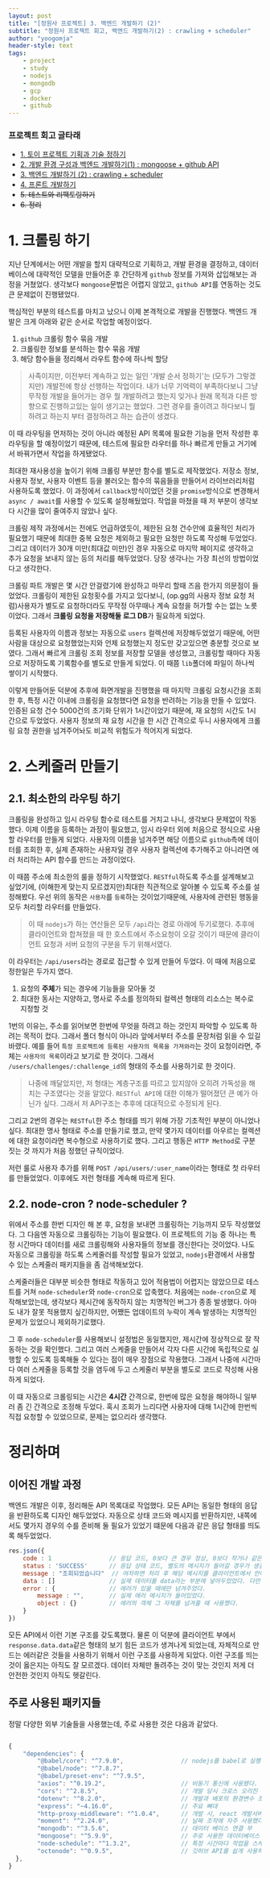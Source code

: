 ```yaml
---
layout: post
title: "[정원사 프로젝트] 3. 백엔드 개발하기 (2)"
subtitle: "정원사 프로젝트 회고, 백엔드 개발하기(2) : crawling + scheduler"
author: "yoogomja"
header-style: text
tags:
    - project
    - study
    - nodejs
    - mongodb
    - gcp
    - docker
    - github
---
```


### 프로젝트 회고 글타래 

- [1. 토이 프로젝트 기획과 기술 정하기](https://yoogomja.github.io/2020/06/19/git-farm-project-1/)
- [2. 개발 환경 구성과 백엔드 개발하기(1) : mongoose + github API](https://yoogomja.github.io/2020/06/20/git-farm-project-2/)
- [3. 백엔드 개발하기 (2) : crawling + scheduler](https://yoogomja.github.io/2020/06/20/git-farm-project-3/)
- [4. 프론트 개발하기](https://yoogomja.github.io/2020/06/21/git-farm-project-4/)
- ~~5. 테스트와 리팩토링하기~~
- ~~6. 정리~~

# 1. 크롤링 하기

지난 단계에서는 어떤 개발을 할지 대략적으로 기획하고, 개발 환경을 결정하고, 데이터베이스에 대략적인 모델을 만들어준 후 간단하게 `github` 정보를 가져와 삽입해보는 과정을 거쳤었다. 생각보다 `mongoose`문법은 어렵지 않았고, `github API`를 연동하는 것도 큰 문제없이 진행됐었다. 

핵심적인 부분의 테스트를 마치고 났으니 이제 본격적으로 개발을 진행했다. 백엔드 개발은 크게 아래와 같은 순서로 작업할 예정이었다. 

1. `github` 크롤링 함수 묶음 개발
2. 크롤링한 정보를 분석하는 함수 묶음 개발 
3. 해당 함수들을 정리해서 라우트 함수에 하나씩 할당 

> 사족이지만, 이전부터 계속하고 있는 일인 '개발 순서 정하기'는 (모두가 그렇겠지만) 개발전에 항상 선행하는 작업이다. 내가 너무 기억력이 부족하다보니 그냥 무작정 개발을 들어가는 경우 뭘 개발하려고 했는지 잊거나 원래 목적과 다른 방향으로 진행하고있는 일이 생기고는 했었다. 그런 경우를 줄이려고 하다보니 뭘하려고 하는지 부터 결정하려고 하는 습관이 생겼다. 

이 때 라우팅을 먼저하는 것이 아니라 예정된 API 목록에 필요한 기능을 먼저 작성한 후 라우팅을 할 예정이었기 때문에, 테스트에 필요한 라우터를 하나 빠르게 만들고 거기에서 바꿔가면서 작업을 하게됐었다. 

최대한 재사용성을 높이기 위해 크롤링 부분만 함수를 별도로 제작했었다. 저장소 정보, 사용자 정보, 사용자 이벤트 등을 불러오는 함수의 묶음들을 만들어서 라이브러리처럼 사용하도록 했었다. 이 과정에서 `callback`방식이었던 것을 `promise`방식으로 변경해서 `async / await`를 사용할 수 있도록 설정해뒀었다. 작업을 마쳤을 때 저 부분이 생각보다 시간을 많이 줄여주지 않았나 싶다. 

크롤링 제작 과정에서는 전에도 언급하였듯이, 제한된 요청 건수안에 효율적인 처리가 필요했기 때문에 최대한 중복 요청은 제외하고 필요한 요청만 하도록 작성해 두었었다. 그리고 데이터가 30개 미만(최대값 미만)인 경우 자동으로 마지막 페이지로 생각하고 추가 요청을 보내지 않는 등의 처리를 해두었었다. 당장 생각나는 가장 최선의 방법이었다고 생각한다. 

크롤링 파트 개발은 몇 시간 안걸렸기에 완성하고 마무리 할때 즈음 한가지 의문점이 들었었다. 크롤링이 제한된 요청횟수를 가지고 있다보니, (op.gg의 사용자 정보 요청 처럼)사용자가 별도로 요청하더라도 무작정 아무때나 계속 요청을 허가할 수는 없는 노릇이었다. 그래서 **크롤링 요청을 저장해둘 로그 DB**가 필요하게 되었다. 

등록된 사용자의 이름과 정보는 자동으로 `users` 컬렉션에 저장해두었었기 때문에, 어떤 사람을 대상으로 요청했었는지와 언제 요청했는지 정도만 갖고있으면 충분할 것으로 보였다. 그래서 빠르게 크롤링 조회 정보를 저장할 모델을 생성했고, 크롤링할 때마다 자동으로 저장하도록 기록함수를 별도로 만들게 되었다. 이 때쯤 `lib`폴더에 파일이 하나씩 쌓이기 시작했다. 

이렇게 만들어둔 덕분에 추후에 화면개발을 진행했을 때 마지막 크롤링 요청시간을 조회한 후, 특정 시간 이내에 크롤링을 요청했다면 요청을 반려하는 기능을 만들 수 있었다. 인증된 요청 건수 5000건의 초기화 단위가 1시간이었기 때문에, 재 요청의 시간도 1시간으로 두었었다. 사용자 정보의 재 요청 시간을 한 시간 간격으로 두니 사용자에게 크롤링 요청 권한을 넘겨주어놔도 비교적 위험도가 적어지게 되었다. 

# 2. 스케줄러 만들기 

## 2.1. 최소한의 라우팅 하기

크롤링을 완성하고 임시 라우팅 함수로 테스트를 거치고 나니, 생각보다 문제없이 작동했다. 이제 이름을 등록하는 과정이 필요했고, 임시 라우터 외에 처음으로 정식으로 사용할 라우터를 만들게 되었다. 사용자의 이름을 넘겨주면 해당 이름으로 `github`측에 데이터를 조회한 후, 실제 존재하는 사용자일 경우 사용자 컬렉션에 추가해주고 아니라면 에러 처리하는 API 함수를 만드는 과정이었다. 

이 때쯤 주소에 최소한의 룰을 정하기 시작했었다. `RESTful`하도록 주소를 설계해보고 싶었기에, (이해한게 맞는지 모르겠지만)최대한 직관적으로 알아볼 수 있도록 주소를 설정해봤다. 우선 위의 동작은 `사용자`를 `등록`하는 것이었기때문에, 사용자에 관련된 행동을 모두 처리할 라우터를 만들었다. 

> 이 때 `nodejs`가 하는 연산들은 모두 `/api`라는 경로 아래에 두기로했다. 추후에 클라이언트와 합쳐졌을 때 한 호스트에서 주소요청이 오갈 것이기 때문에 클라이언트 요청과 서버 요청의 구분을 두기 위해서였다. 

이 라우터는 `/api/users`라는 경로로 접근할 수 있게 만들어 두었다. 이 때에 처음으로 정한일은 두가지 였다. 

1. 요청의 **주체**가 되는 경우에 기능들을 모아둘 것 
2. 최대한 동사는 지양하고, 명사로 주소를 정의하되 컬렉션 형태의 리소스는 복수로 지정할 것 

1번의 이유는, 주소를 읽어보면 한번에 무엇을 하려고 하는 것인지 파악할 수 있도록 하려는 목적이 컸다. 그래서 폴더 형식이 아니라 앞에서부터 주소를 문장처럼 읽을 수 있길 바랬다. 예를 들어 `특정 프로젝트에 등록된 사용자의 목록을 가져와라`는 것이 요청이라면, 주체는 `사용자의 목록`이라고 보기로 한 것이다. 그래서 `/users/challenges/:challenge_id`의 형태의 주소를 사용하기로 한 것이다. 

> 나중에 깨달았지만, 저 형태는 계층구조를 따르고 있지않아 오히려 가독성을 해치는 구조였다는 것을 알았다. `RESTful API`에 대한 이해가 떨어졌던 큰 예가 아닌가 싶다. 그래서 저 API구조는 추후에 대대적으로 수정되게 된다. 

그리고 2번의 경우는 `RESTful`한 주소 형태를 띄기 위해 가장 기초적인 부분이 아니었나싶다. 최대한 명사 형태로 주소를 만들기로 했고, 만약 몇가지 데이터를 아우르는 컬렉션에 대한 요청이라면 복수형으로 사용하기로 했다. 그리고 행동은 `HTTP Method`로 구분짓는 것 까지가 처음 정했던 규칙이었다. 

저런 룰로 사용자 추가를 위해 `POST /api/users/:user_name`이라는 형태로 첫 라우터를 만들었었다. 이후에도 저런 형태를 계속해 따르게 된다. 

## 2.2. node-cron ? node-scheduler ? 

위에서 주소를 한번 디자인 해 본 후, 요청을 보내면 크롤링하는 기능까지 모두 작성했었다. 그 다음엔 자동으로 크롤링하는 기능이 필요했다. 이 프로젝트의 기능 중 하나는 특정 시간마다 데이터를 새로 크롤링해와 사용자들의 정보를 갱신한다는 것이었다. 나도 자동으로 크롤링을 하도록 스케줄러를 작성할 필요가 있었고, `nodejs`환경에서 사용할 수 있는 스케줄러 패키지들을 좀 검색해보았다.

스케줄러들은 대부분 비슷한 형태로 작동하고 있어 적용법이 어렵지는 않았으므로 테스트를 거쳐 `node-scheduler`와 `node-cron`으로 압축했다. 처음에는 `node-cron`으로 제작해보았는데, 생각보다 제시간에 동작하지 않는 치명적인 버그가 종종 발생했다. 아마도 내가 잘못 적용했지 싶긴하지만, 어쨌든 업데이트의 누락이 계속 발생하는 치명적인 문제가 있었으니 제외하기로했다. 

그 후 `node-scheduler`를 사용해보니 설정법은 동일했지만, 제시간에 정상적으로 잘 작동하는 것을 확인했다. 그리고 여러 스케줄을 만들어서 각자 다른 시간에 독립적으로 실행할 수 있도록 등록해둘 수 있다는 점이 매우 장점으로 작용했다. 그래서 나중에 시간마다 여러 스케줄을 등록할 것을 염두에 두고 스케줄러 부분을 별도로 코드로 작성해 사용하게 되었다. 

이 떄 자동으로 크롤링되는 시간은 **4시간** 간격으로, 한번에 많은 요청을 해야하니 일부러 좀 긴 간격으로 조정해 두었다. 혹시 조회가 느리다면 사용자에 대해 1시간에 한번씩 직접 요청할 수 있었으므로, 문제는 없으리라 생각했다. 

# 정리하며

## 이어진 개발 과정

백엔드 개발은 이후, 정리해둔 API 목록대로 작업했다. 모든 API는 동일한 형태의 응답을 반환하도록 디자인 해두었었다. 자동으로 상태 코드와 메시지를 반환하지만, 내쪽에서도 몇가지 경우의 수를 준비해 둘 필요가 있었기 떄문에 다음과 같은 응답 형태를 띄도록 해두었었다.

```javascript
res.json({
    code : 1                // 응답 코드, 0보다 큰 경우 정상, 0보다 작거나 같은 경우 비정상 처리
    status : 'SUCCESS'      // 응답 상태 코드, 별도의 메시지가 들어갈 경우가 생길 것을 대비함
    message : "조회되었습니다"  // 여차하면 처리 후 해당 메시지를 클라이언트에서 안내 메시지로 출력할 요량으로 만들었다.
    data : []               // 실제 데이터를 data라는 부분에 넣어두었었다. 다만 이것 때문에 구조가 복잡해지기도 했다. 
    error : {               // 에러가 있을 때에만 넘겨주었다. 
        message : "",       // 실제 에러 메시지가 들어있었다. 
        object : {}         // 에러의 객체 그 자체를 넘겨줄 때 사용했다.
    }
})
```

모든 API에서 이런 기본 구조를 갖도록했다. 물론 이 덕분에 클라이언트 부에서 `response.data.data`같은 형태의 보기 힘든 코드가 생겨나게 되었는데, 자체적으로 만드는 에러같은 것들을 사용하기 위해서 이런 구조를 사용하게 되았다. 이런 구조를 띄는 것이 옳은지는 아직도 잘 모르겠다. 데이터 자체만 돌려주는 것이 맞는 것인지 저게 더 안전한 것인지 아직도 헷갈린다. 

## 주로 사용된 패키지들 

정말 다양한 외부 기술들을 사용했는데, 주로 사용한 것은 다음과 같았다. 

```javascript

{
    "dependencies": {
        "@babel/core": "^7.9.0",                // nodejs를 babel로 실행하기 위해 사용
        "@babel/node": "^7.8.7",
        "@babel/preset-env": "^7.9.5",
        "axios": "^0.19.2",                     // 비동기 통신에 사용됐다.
        "cors": "^2.8.5",                       // 개발 당시 크로스 오리진 문제 해결을 위해 사용
        "dotenv": "^8.2.0",                     // 개발과 배포의 환경변수 조작을 위해 사용했다. 주로 db 호스트를 적어두었다.
        "express": "~4.16.0",                   // 주요 뼈대
        "http-proxy-middleware": "^1.0.4",      // 개발 시, react 개발서버로 주소를 프록시 연결하기 위해서 사용했다.
        "moment": "^2.24.0",                    // 날짜 조작에 자주 사용했다.
        "mongodb": "^3.5.6",                    // 데이터 베이스 연결 부 
        "mongoose": "^5.9.9",                   // 주로 사용한 데이터베이스 라이브러리였다.
        "node-schedule": "^1.3.2",              // 특정 시간마다 작업을 스케줄링하기 위해 사용했다.
        "octonode": "^0.9.5",                   // 깃허브 API를 쉽게 사용하기 위해 사용했다.
  },
}

```